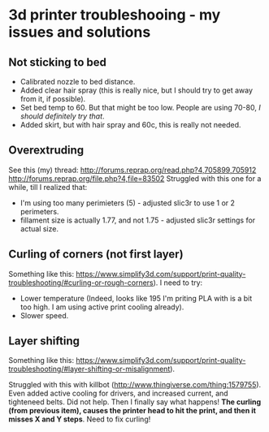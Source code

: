 # 3d printer troubleshooing - my issues and solutions

## Not sticking to bed
    
- Calibrated nozzle to bed distance.
- Added clear hair spray (this is really nice, but I should try to get away from it, if possible).
- Set bed temp to 60. But that might be too low. People are using 70-80, _I should definitely try that_.
- Added skirt, but with hair spray and 60c, this is really not needed.

## Overextruding
See this (my) thread: http://forums.reprap.org/read.php?4,705899,705912
http://forums.reprap.org/file.php?4,file=83502
Struggled with this one for a while, till I realized that:

- I'm using too many perimieters (5) - adjusted slic3r to use 1 or 2 perimeters.
- fillament size is actually 1.77, and not 1.75 - adjusted slic3r settings for actual size.
  
## Curling of corners (not first layer)
Something like this: https://www.simplify3d.com/support/print-quality-troubleshooting/#curling-or-rough-corners).
I need to try:
- Lower temperature (Indeed, looks like 195 I'm priting PLA with is a bit too high. I am using active print cooling already).
- Slower speed. 

## Layer shifting 
Something like this: https://www.simplify3d.com/support/print-quality-troubleshooting/#layer-shifting-or-misalignment).

Struggled with this with killbot (http://www.thingiverse.com/thing:1579755). Even added active cooling for drivers, and increased current, and tighteneed belts. Did not help.
Then I finally say what happens! __The curling (from previous item), causes the printer head to hit the print, and then it misses X and Y steps__. Need to fix curling!
